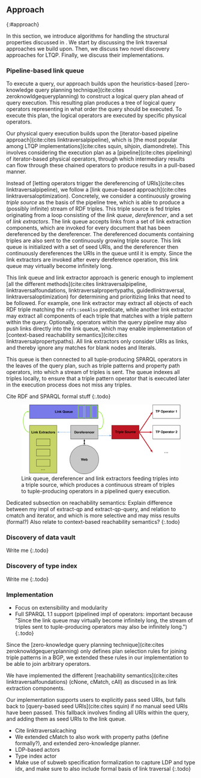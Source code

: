 ## Approach
{:#approach}

In this section, we introduce algorithms for handling the structural properties discussed in [](#solid).
We start by discussing the link traversal approaches we build upon.
Then, we discuss two novel discovery approaches for LTQP.
Finally, we discuss their implementations.

### Pipeline-based link queue

To execute a query,
our approach builds upon the heuristics-based [zero-knowledge query planning technique](cite:cites zeroknowldgequeryplanning)
to construct a logical query plan ahead of query execution.
This resulting plan produces a tree of logical query operators representing in what order the query should be executed.
To execute this plan, the logical operators are executed by specific physical operators.

Our physical query execution builds upon the [iterator-based pipeline approach](cite:cites linktraversalpipeline),
which is [the most popular among LTQP implementations](cite:cites squin, sihjoin, diamondrete).
This involves considering the execution plan as a [pipeline](cite:cites pipelining) of iterator-based physical operators,
through which intermediary results can flow through these chained operators to produce results in a pull-based manner.

Instead of [letting operators trigger the dereferencing of URIs](cite:cites linktraversalpipeline),
we follow a [link queue-based approach](cite:cites linktraversaloptimization).
Concretely, we consider a continuously growing *triple source* as the basis of the pipeline tree,
which is able to produce a (possibly infinite) stream of RDF triples.
This triple source is fed triples originating from a loop consisting of the *link queue*, *dereferencer*, and a set of *link extractors*.
The link queue accepts links from a set of link extraction components,
which are invoked for every document that has been dereferenced by the dereferencer.
The dereferenced documents containing triples are also sent to the continuously growing triple source.
This link queue is initialized with a set of seed URIs,
and the dereferencer then continuously dereferences the URIs in the queue until it is empty.
Since the link extractors are invoked after every dereference operation,
this link queue may virtually become infinitely long.

This link queue and link extractor approach is generic enough to implement
[all the different methods](cite:cites linktraversalpipeline, linktraversalfoundations, linktraversalpropertypaths, guidedlinktraversal, linktraversaloptimization)
for determining and prioritizing links that need to be followed.
For example, one link extractor may extract all objects of each RDF triple matching the `rdfs:seeAlso` predicate,
while another link extractor may extract all components of each triple that matches with a triple pattern within the query.
Optionally, operators within the query pipeline may also push links directly into the link queue,
which may enable implementation of [context-based reachability semantics](cite:cites linktraversalpropertypaths).
All link extractors only consider URIs as links,
and thereby ignore any matches for blank nodes and literals.

This queue is then connected to all tuple-producing SPARQL operators in the leaves of the query plan,
such as triple patterns and property path operators,
into which a stream of triples is sent.
The queue indexes all triples locally, to ensure that a triple pattern operator
that is executed later in the execution process does not miss any triples.

Cite RDF and SPARQL formal stuff
{:.todo}

<figure id="figure-link-queue">
<img src="img/link-queue.svg" alt="Link queue">
<figcaption markdown="block">
Link queue, dereferencer and link extractors feeding triples into a triple source,
which produces a continuous stream of triples to tuple-producing operators
in a pipelined query execution.
</figcaption>
</figure>



Dedicated subsection on reachability semantics: Explain difference between my impl of extract-qp and extract-qp-query, and relation to cmatch and iterator, and which is more selective and may miss results (formal?)
Also relate to context-based reachability semantics?
{:.todo}

### Discovery of data vault

Write me
{:.todo}

### Discovery of type index

Write me
{:.todo}

### Implementation

- Focus on extensibility and modularity
- Full SPARQL 1.1 support (pipelined impl of operators: important because "Since the link queue may virtually become infinitely long, the stream of triples sent to tuple-producing operators may also be infinitely long.")
{:.todo}

Since the [zero-knowledge query planning technique](cite:cites zeroknowldgequeryplanning)
only defines plan selection rules for joining triple patterns in a BGP,
we extended these rules in our implementation to be able to join arbitrary operators.

We have implemented the different [reachability semantics](cite:cites linktraversalfoundations) (cNone, cMatch, cAll)
as discused in [](#related-work) as link extraction components.

Our implementation supports users to explicitly pass seed URIs,
but falls back to [query-based seed URIs](cite:cites squin) if no manual seed URIs have been passed.
This fallback involves finding all URIs within the query, and adding them as seed URIs to the link queue.

- Cite linktraversalcaching
- We extended cMatch to also work with property paths (define formally?), and extended zero-knowledge planner.
- LDP-based actors
- Type index actor
- Make use of subweb specification formalization to capture LDP and type idx, and make sure to also include formal basis of link traversal
{:.todo}

